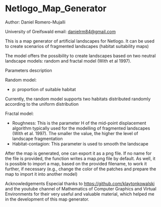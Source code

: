 # Netlogo_Map_Generator

Author: Daniel Romero-Mujalli

University of Greifswald
email: danielrm84@gmail.com

This is a map generator of artificial landscapes for Netlogo. It can be used to create scenarios of fragmented landscapes (habitat suitability maps)

The model offers the possibility to create landscapes based on two neutral landscape models: random and fractal model (With et al 1997).

Parameters description

Random model:
- p: proportion of suitable habitat

Currently, the random model supports two habitats distributed randomly according to the uniform distribution

Fractal model:
- Roughness:            This is the parameter H of the mid-point displacement algorithm typically used for the modelling of fragmented 
                        landscapes (With et al. 1997).
                        The smaller the value, the higher the level of landscape fragmentation
- Habitat-contagion:    This parameter is used to smooth the landscape


After the map is generated, one can export it as a png file. 
If no name for the file is provided, the function writes a map.png file by default.
As well, it is possible to import a map, based on the provided filename, to work it further, if necessary 
(e.g., change the color of the patches and prepare the map to import it into another model) 

Acknowledgements
Especial thanks to https://github.com/klaytonkowalski and the
youtube channel of Mathematics of Computer Graphics and Virtual
Environments for their very useful and valuable material, which
helped me in the development of this map generator.
